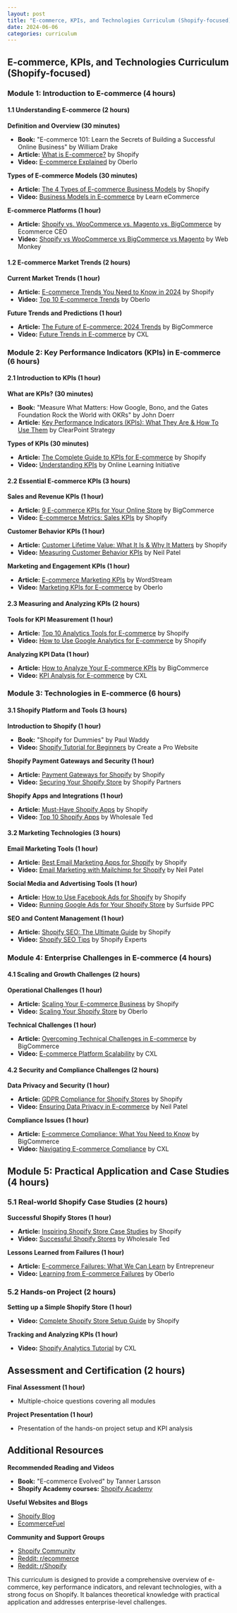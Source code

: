 ```yaml
---
layout: post
title: "E-commerce, KPIs, and Technologies Curriculum (Shopify-focused)"
date: 2024-06-06
categories: curriculum
---
```


## E-commerce, KPIs, and Technologies Curriculum (Shopify-focused)

### Module 1: Introduction to E-commerce (4 hours)

#### 1.1 Understanding E-commerce (2 hours)

**Definition and Overview (30 minutes)**

- **Book:** "E-commerce 101: Learn the Secrets of Building a Successful Online Business" by William Drake
- **Article:** [What is E-commerce?](https://www.shopify.com/encyclopedia/what-is-ecommerce) by Shopify
- **Video:** [E-commerce Explained](https://www.youtube.com/watch?v=e-ZahM5JTpQ) by Oberlo

**Types of E-commerce Models (30 minutes)**

- **Article:** [The 4 Types of E-commerce Business Models](https://www.shopify.com/blog/ecommerce-business-models) by Shopify
- **Video:** [Business Models in E-commerce](https://www.youtube.com/watch?v=wThW4uZxepY) by Learn eCommerce

**E-commerce Platforms (1 hour)**

- **Article:** [Shopify vs. WooCommerce vs. Magento vs. BigCommerce](https://www.ecommerceceo.com/best-ecommerce-platform/) by Ecommerce CEO
- **Video:** [Shopify vs WooCommerce vs BigCommerce vs Magento](https://www.youtube.com/watch?v=1A9f2QUQbN4) by Web Monkey

#### 1.2 E-commerce Market Trends (2 hours)

**Current Market Trends (1 hour)**

- **Article:** [E-commerce Trends You Need to Know in 2024](https://www.shopify.com/blog/ecommerce-trends) by Shopify
- **Video:** [Top 10 E-commerce Trends](https://www.youtube.com/watch?v=ylI1yctkvoc) by Oberlo

**Future Trends and Predictions (1 hour)**

- **Article:** [The Future of E-commerce: 2024 Trends](https://www.bigcommerce.com/blog/future-of-ecommerce/) by BigCommerce
- **Video:** [Future Trends in E-commerce](https://www.youtube.com/watch?v=K2vI8U_CcQQ) by CXL

### Module 2: Key Performance Indicators (KPIs) in E-commerce (6 hours)

#### 2.1 Introduction to KPIs (1 hour)

**What are KPIs? (30 minutes)**

- **Book:** "Measure What Matters: How Google, Bono, and the Gates Foundation Rock the World with OKRs" by John Doerr
- **Article:** [Key Performance Indicators (KPIs): What They Are & How To Use Them](https://www.clearpointstrategy.com/key-performance-indicators-examples/) by ClearPoint Strategy

**Types of KPIs (30 minutes)**

- **Article:** [The Complete Guide to KPIs for E-commerce](https://www.shopify.com/blog/ecommerce-kpis) by Shopify
- **Video:** [Understanding KPIs](https://www.youtube.com/watch?v=0v_YHkxlUyI) by Online Learning Initiative

#### 2.2 Essential E-commerce KPIs (3 hours)

**Sales and Revenue KPIs (1 hour)**

- **Article:** [9 E-commerce KPIs for Your Online Store](https://www.bigcommerce.com/blog/ecommerce-kpis/) by BigCommerce
- **Video:** [E-commerce Metrics: Sales KPIs](https://www.youtube.com/watch?v=HdSmj1tSMxQ) by Shopify

**Customer Behavior KPIs (1 hour)**

- **Article:** [Customer Lifetime Value: What It Is & Why It Matters](https://www.shopify.com/blog/customer-lifetime-value) by Shopify
- **Video:** [Measuring Customer Behavior KPIs](https://www.youtube.com/watch?v=TCmxH4ogfxs) by Neil Patel

**Marketing and Engagement KPIs (1 hour)**

- **Article:** [E-commerce Marketing KPIs](https://www.wordstream.com/blog/ws/2021/09/30/ecommerce-metrics) by WordStream
- **Video:** [Marketing KPIs for E-commerce](https://www.youtube.com/watch?v=n5h5CLh0ayc) by Oberlo

#### 2.3 Measuring and Analyzing KPIs (2 hours)

**Tools for KPI Measurement (1 hour)**

- **Article:** [Top 10 Analytics Tools for E-commerce](https://www.shopify.com/blog/ecommerce-analytics-tools) by Shopify
- **Video:** [How to Use Google Analytics for E-commerce](https://www.youtube.com/watch?v=tzL43TcKDgA) by Shopify

**Analyzing KPI Data (1 hour)**

- **Article:** [How to Analyze Your E-commerce KPIs](https://www.bigcommerce.com/blog/kpi-analysis/) by BigCommerce
- **Video:** [KPI Analysis for E-commerce](https://www.youtube.com/watch?v=qSfD5X4zfGM) by CXL

### Module 3: Technologies in E-commerce (6 hours)

#### 3.1 Shopify Platform and Tools (3 hours)

**Introduction to Shopify (1 hour)**

- **Book:** "Shopify for Dummies" by Paul Waddy
- **Video:** [Shopify Tutorial for Beginners](https://www.youtube.com/watch?v=iP7LFLgiy2k) by Create a Pro Website

**Shopify Payment Gateways and Security (1 hour)**

- **Article:** [Payment Gateways for Shopify](https://www.shopify.com/guides/payment-gateways) by Shopify
- **Video:** [Securing Your Shopify Store](https://www.youtube.com/watch?v=Q2xFzVFCprI) by Shopify Partners

**Shopify Apps and Integrations (1 hour)**

- **Article:** [Must-Have Shopify Apps](https://www.shopify.com/blog/best-shopify-apps) by Shopify
- **Video:** [Top 10 Shopify Apps](https://www.youtube.com/watch?v=03iTnReZ78A) by Wholesale Ted

#### 3.2 Marketing Technologies (3 hours)

**Email Marketing Tools (1 hour)**

- **Article:** [Best Email Marketing Apps for Shopify](https://www.shopify.com/blog/email-marketing-apps) by Shopify
- **Video:** [Email Marketing with Mailchimp for Shopify](https://www.youtube.com/watch?v=dDzQJybMbcE) by Neil Patel

**Social Media and Advertising Tools (1 hour)**

- **Article:** [How to Use Facebook Ads for Shopify](https://www.shopify.com/blog/facebook-advertising-shopify) by Shopify
- **Video:** [Running Google Ads for Your Shopify Store](https://www.youtube.com/watch?v=lLsW0wNnmtU) by Surfside PPC

**SEO and Content Management (1 hour)**

- **Article:** [Shopify SEO: The Ultimate Guide](https://www.shopify.com/blog/shopify-seo) by Shopify
- **Video:** [Shopify SEO Tips](https://www.youtube.com/watch?v=G5a2niIVpmA) by Shopify Experts

### Module 4: Enterprise Challenges in E-commerce (4 hours)

#### 4.1 Scaling and Growth Challenges (2 hours)

**Operational Challenges (1 hour)**

- **Article:** [Scaling Your E-commerce Business](https://www.shopify.com/blog/scaling-ecommerce-business) by Shopify
- **Video:** [Scaling Your Shopify Store](https://www.youtube.com/watch?v=ZWhhsc4ROdY) by Oberlo

**Technical Challenges (1 hour)**

- **Article:** [Overcoming Technical Challenges in E-commerce](https://www.bigcommerce.com/blog/technical-challenges-ecommerce/) by BigCommerce
- **Video:** [E-commerce Platform Scalability](https://www.youtube.com/watch?v=2UE9_zc_sMY) by CXL

#### 4.2 Security and Compliance Challenges (2 hours)

**Data Privacy and Security (1 hour)**

- **Article:** [GDPR Compliance for Shopify Stores](https://www.shopify.com/blog/gdpr-compliance) by Shopify
- **Video:** [Ensuring Data Privacy in E-commerce](https://www.youtube.com/watch?v=lRl0g4ZkD4A) by Neil Patel

**Compliance Issues (1 hour)**

- **Article:** [E-commerce Compliance: What You Need to Know](https://www.bigcommerce.com/blog/ecommerce-compliance/) by BigCommerce
- **Video:** [Navigating E-commerce Compliance](https://www.youtube.com/watch?v=6U7GScCQ1-Q) by CXL

## Module 5: Practical Application and Case Studies (4 hours)

### 5.1 Real-world Shopify Case Studies (2 hours)

**Successful Shopify Stores (1 hour)**

- **Article:** [Inspiring Shopify Store Case Studies](https://www.shopify.com/blog/shopify-stores) by Shopify
- **Video:** [Successful Shopify Stores](https://www.youtube.com/watch?v=PMVJig41y_c) by Wholesale Ted

**Lessons Learned from Failures (1 hour)**

- **Article:** [E-commerce Failures: What We Can Learn](https://www.entrepreneur.com/article/317255) by Entrepreneur
- **Video:** [Learning from E-commerce Failures](https://www.youtube.com/watch?v=FZkRX6fAX6Y) by Oberlo

### 5.2 Hands-on Project (2 hours)

**Setting up a Simple Shopify Store (1 hour)**

- **Video:** [Complete Shopify Store Setup Guide](https://www.youtube.com/watch?v=J9rvqEWEKFk) by Shopify

**Tracking and Analyzing KPIs (1 hour)**

- **Video:** [Shopify Analytics Tutorial](https://www.youtube.com/watch?v=pmLKHXX1Izk) by CXL

## Assessment and Certification (2 hours)

**Final Assessment (1 hour)**

- Multiple-choice questions covering all modules

**Project Presentation (1 hour)**

- Presentation of the hands-on project setup and KPI analysis

## Additional Resources

**Recommended Reading and Videos**

- **Book:** "E-commerce Evolved" by Tanner Larsson
- **Shopify Academy courses:** [Shopify Academy](https://www.shopify.com/academy)

**Useful Websites and Blogs**

- [Shopify Blog](https://www.shopify.com/blog)
- [EcommerceFuel](https://www.ecommercefuel.com/blog/)

**Community and Support Groups**

- [Shopify Community](https://community.shopify.com/)
- [Reddit: r/ecommerce](https://www.reddit.com/r/ecommerce/)
- [Reddit: r/Shopify](https://www.reddit.com/r/shopify/)

This curriculum is designed to provide a comprehensive overview of e-commerce, key performance indicators, and relevant technologies, with a strong focus on Shopify. It balances theoretical knowledge with practical application and addresses enterprise-level challenges.

